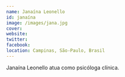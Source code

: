 ```yaml
---
name: Janaína Leonello
id: janaína
image: /images/jana.jpg
cover:
website:
twitter:
facebook:
location: Campinas, São-Paulo, Brasil
---
```

Janaína Leonello atua como psicóloga clínica.